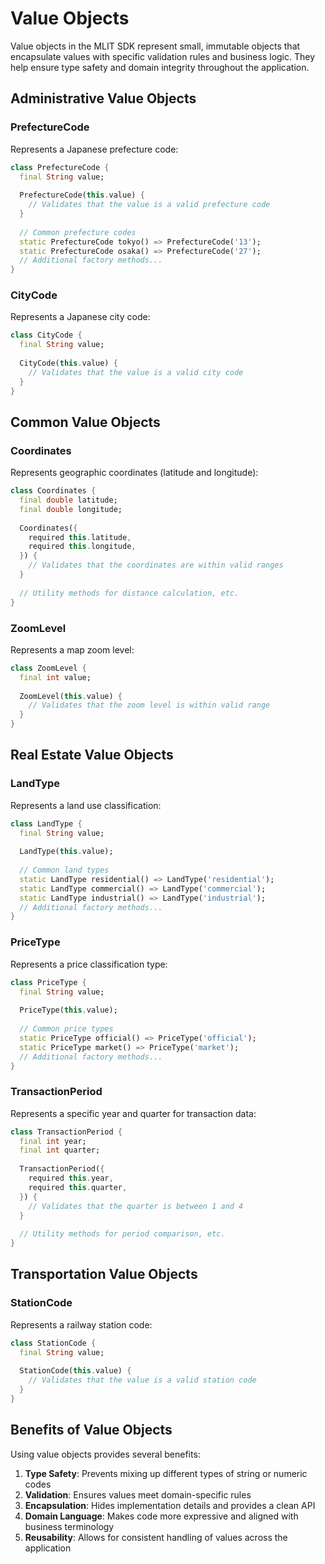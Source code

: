 # Value Objects

Value objects in the MLIT SDK represent small, immutable objects that encapsulate values with specific validation rules and business logic. They help ensure type safety and domain integrity throughout the application.

## Administrative Value Objects

### PrefectureCode

Represents a Japanese prefecture code:

```dart
class PrefectureCode {
  final String value;
  
  PrefectureCode(this.value) {
    // Validates that the value is a valid prefecture code
  }
  
  // Common prefecture codes
  static PrefectureCode tokyo() => PrefectureCode('13');
  static PrefectureCode osaka() => PrefectureCode('27');
  // Additional factory methods...
}
```

### CityCode

Represents a Japanese city code:

```dart
class CityCode {
  final String value;
  
  CityCode(this.value) {
    // Validates that the value is a valid city code
  }
}
```

## Common Value Objects

### Coordinates

Represents geographic coordinates (latitude and longitude):

```dart
class Coordinates {
  final double latitude;
  final double longitude;
  
  Coordinates({
    required this.latitude,
    required this.longitude,
  }) {
    // Validates that the coordinates are within valid ranges
  }
  
  // Utility methods for distance calculation, etc.
}
```

### ZoomLevel

Represents a map zoom level:

```dart
class ZoomLevel {
  final int value;
  
  ZoomLevel(this.value) {
    // Validates that the zoom level is within valid range
  }
}
```

## Real Estate Value Objects

### LandType

Represents a land use classification:

```dart
class LandType {
  final String value;
  
  LandType(this.value);
  
  // Common land types
  static LandType residential() => LandType('residential');
  static LandType commercial() => LandType('commercial');
  static LandType industrial() => LandType('industrial');
  // Additional factory methods...
}
```

### PriceType

Represents a price classification type:

```dart
class PriceType {
  final String value;
  
  PriceType(this.value);
  
  // Common price types
  static PriceType official() => PriceType('official');
  static PriceType market() => PriceType('market');
  // Additional factory methods...
}
```

### TransactionPeriod

Represents a specific year and quarter for transaction data:

```dart
class TransactionPeriod {
  final int year;
  final int quarter;
  
  TransactionPeriod({
    required this.year,
    required this.quarter,
  }) {
    // Validates that the quarter is between 1 and 4
  }
  
  // Utility methods for period comparison, etc.
}
```

## Transportation Value Objects

### StationCode

Represents a railway station code:

```dart
class StationCode {
  final String value;
  
  StationCode(this.value) {
    // Validates that the value is a valid station code
  }
}
```

## Benefits of Value Objects

Using value objects provides several benefits:

1. **Type Safety**: Prevents mixing up different types of string or numeric codes
2. **Validation**: Ensures values meet domain-specific rules
3. **Encapsulation**: Hides implementation details and provides a clean API
4. **Domain Language**: Makes code more expressive and aligned with business terminology
5. **Reusability**: Allows for consistent handling of values across the application 